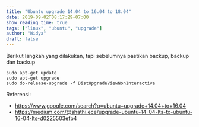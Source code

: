 ```yaml
---
title: "Ubuntu upgrade 14.04 to 16.04 to 18.04"
date: 2019-09-02T08:17:29+07:00
show_reading_time: true
tags: ["linux", "ubuntu", "upgrade"]
author: "Widya"
draft: false
---
```


Berikut langkah yang dilakukan, tapi sebelumnya pastikan backup, backup dan backup

```
sudo apt-get update
sudo apt-get upgrade
sudo do-release-upgrade -f DistUpgradeViewNonInteractive
```
Referensi:

* https://www.google.com/search?q=ubuntu+upgrade+14.04+to+16.04
* https://medium.com/@shathi.ece/upgrade-ubuntu-14-04-lts-to-ubuntu-16-04-lts-d0225503efb4

